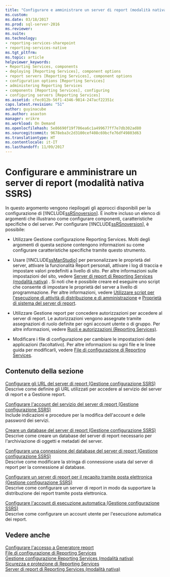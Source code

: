 ```yaml
---
title: "Configurare e amministrare un server di report (modalità nativa SSRS) | Microsoft Docs"
ms.custom: 
ms.date: 03/18/2017
ms.prod: sql-server-2016
ms.reviewer: 
ms.suite: 
ms.technology:
- reporting-services-sharepoint
- reporting-services-native
ms.tgt_pltfrm: 
ms.topic: article
helpviewer_keywords:
- Reporting Services, components
- deploying [Reporting Services], component options
- report servers [Reporting Services], component options
- configuration options [Reporting Services]
- administering Reporting Services
- components [Reporting Services], configuring
- configuring servers [Reporting Services]
ms.assetid: cfec012b-56f1-4346-9814-247acf22351c
caps.latest.revision: "51"
author: guyinacube
ms.author: asaxton
manager: erikre
ms.workload: On Demand
ms.openlocfilehash: 5e86690f19f706ea6c1a499677ff7e7db302ad80
ms.sourcegitcommit: 9678eba3c2d3100cef408c69bcfe76df49803d63
ms.translationtype: HT
ms.contentlocale: it-IT
ms.lasthandoff: 11/09/2017
---
```

# <a name="configure-and-administer-a-report-server-ssrs-native-mode"></a>Configurare e amministrare un server di report (modalità nativa SSRS)
  In questo argomento vengono riepilogati gli approcci disponibili per la configurazione di [!INCLUDE[ssRSnoversion](../../includes/ssrsnoversion-md.md)]. È inoltre incluso un elenco di argomenti che illustrano come configurare componenti, caratteristiche specifiche o del server. Per configurare [!INCLUDE[ssRSnoversion](../../includes/ssrsnoversion-md.md)], è possibile:  
  
-   Utilizzare Gestione configurazione Reporting Services. Molti degli argomenti di questa sezione contengono informazioni su come configurare caratteristiche specifiche tramite questo strumento.  
  
-   Usare [!INCLUDE[ssManStudio](../../includes/ssmanstudio-md.md)] per personalizzare le proprietà del server, attivare la funzionalità Report personali, attivare i log di traccia e impostare valori predefiniti a livello di sito. Per altre informazioni sulle impostazioni del sito, vedere [Server di report di Reporting Services &#40;modalità nativa&#41;](../../reporting-services/report-server/reporting-services-report-server-native-mode.md) . Si noti che è possibile creare ed eseguire uno script che consente di impostare le proprietà del server a livello di programmazione. Per altre informazioni, vedere [Utilizzare script per l'esecuzione di attività di distribuzione e di amministrazione](../../reporting-services/tools/script-deployment-and-administrative-tasks.md) e [Proprietà di sistema del server di report](../../reporting-services/report-server-web-service/net-framework/reporting-services-properties-report-server-system-properties.md).  
  
-   Utilizzare Gestione report per concedere autorizzazioni per accedere al server di report. Le autorizzazioni vengono assegnate tramite assegnazioni di ruolo definite per ogni account utente o di gruppo. Per altre informazioni, vedere [Ruoli e autorizzazioni &#40;Reporting Services&#41;](../../reporting-services/security/roles-and-permissions-reporting-services.md).  
  
-   Modificare i file di configurazione per cambiare le impostazioni delle applicazioni (facoltativo). Per altre informazioni su ogni file e le linee guida per modificarli, vedere [File di configurazione di Reporting Services](../../reporting-services/report-server/reporting-services-configuration-files.md).  
  
## <a name="in-this-section"></a>Contenuto della sezione  
 [Configurare gli URL del server di report &#40;Gestione configurazione SSRS&#41;](../../reporting-services/install-windows/configure-report-server-urls-ssrs-configuration-manager.md)  
 Descrive come definire gli URL utilizzati per accedere al servizio del server di report e a Gestione report.  
  
 [Configurare l'account del servizio del server di report &#40;Gestione configurazione SSRS&#41;](../../reporting-services/install-windows/configure-the-report-server-service-account-ssrs-configuration-manager.md)  
 Include indicazioni e procedure per la modifica dell'account e delle password dei servizi.  
  
 [Creare un database del server di report &#40;Gestione configurazione SSRS&#41;](../../reporting-services/install-windows/ssrs-report-server-create-a-report-server-database.md)  
 Descrive come creare un database del server di report necessario per l'archiviazione di oggetti e metadati del server.  
  
 [Configurare una connessione del database del server di report &#40;Gestione configurazione SSRS&#41;](../../reporting-services/install-windows/configure-a-report-server-database-connection-ssrs-configuration-manager.md)  
 Descrive come modificare la stringa di connessione usata dal server di report per la connessione al database.  
  
 [Configurare un server di report per il recapito tramite posta elettronica (Gestione configurazione SSRS)](http://msdn.microsoft.com/en-us/b838f970-d11a-4239-b164-8d11f4581d83)  
 Descrive come configurare un server di report in modo da supportare la distribuzione dei report tramite posta elettronica.  
  
 [Configurare l'account di esecuzione automatica &#40;Gestione configurazione SSRS&#41;](../../reporting-services/install-windows/configure-the-unattended-execution-account-ssrs-configuration-manager.md)  
 Descrive come configurare un account utente per l'esecuzione automatica dei report.  
  
## <a name="see-also"></a>Vedere anche  
 [Configurare l'accesso a Generatore report](../../reporting-services/report-server/configure-report-builder-access.md)   
 [File di configurazione di Reporting Services](../../reporting-services/report-server/reporting-services-configuration-files.md)   
 [Gestione configurazione Reporting Services &#40;modalità nativa&#41;](../../reporting-services/install-windows/reporting-services-configuration-manager-native-mode.md)   
 [Sicurezza e protezione di Reporting Services](../../reporting-services/security/reporting-services-security-and-protection.md)   
 [Server di report di Reporting Services &#40;modalità nativa&#41;](../../reporting-services/report-server/reporting-services-report-server-native-mode.md)  
  
  
